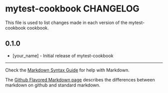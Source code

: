 mytest-cookbook CHANGELOG
=========================

This file is used to list changes made in each version of the mytest-cookbook cookbook.

0.1.0
-----
- [your_name] - Initial release of mytest-cookbook

- - -
Check the [Markdown Syntax Guide](http://daringfireball.net/projects/markdown/syntax) for help with Markdown.

The [Github Flavored Markdown page](http://github.github.com/github-flavored-markdown/) describes the differences between markdown on github and standard markdown.
